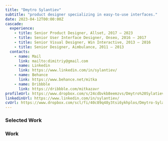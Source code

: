 ```yaml
---
title: "Dmytro Sylantiev"
subtitle: "product designer specializing in easy-to-use interfaces."
date: 2023-04-12T00:00:00Z
cascade:
  experience:
    - title: Senior Product Designer, Allset, 2017 — 2023
    - title: Senior User Interface Designer, Onseo, 2016 — 2017
    - title: Senior Visual Designer, Win Interactive, 2013 — 2016
    - title: Senior Designer, Aimbulance, 2011 — 2013
  contacts:
    - name: Mail
      link: mailto:dimitriy@gmail.com
    - name: Linkedin
      link: https://www.linkedin.com/in/sylantiev/
    - name: Behance
      link: https://www.behance.net/mitka
    - name: Dribbble
      link: https://dribbble.com/mitkazavr
profileUrl: https://www.dropbox.com/s/24cdbvkb8eemzvs/Dmytro%20Sylatiev%20Profile%202023.pdf?dl=0
linkedinUrl: https://www.linkedin.com/in/sylantiev/
cvUrl: https://www.dropbox.com/scl/fi/40c89q48y3tsi6ykhplos/Dmytro-Sylantiev-CV-2023-4D.pdf?rlkey=fso9qr0kb2eix9je88hi5jhs7&dl=0
---
```


### Selected Work

<!-- Add work content here -->

### Work
<!-- Add archive content here -->
